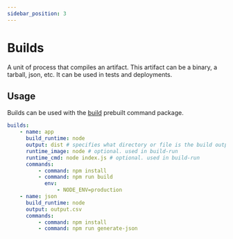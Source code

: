 ```yaml
---
sidebar_position: 3
---
```


# Builds

A unit of process that compiles an artifact. This artifact can be a binary, a tarball, json, etc. It can be used in tests and deployments.

## Usage

Builds can be used with the [build](./tests#build) prebuilt command package.

```yaml title="velocity.yml"
builds:
    - name: app
      build_runtime: node
      output: dist # specifies what directory or file is the build output
      runtime_image: node # optional. used in build-run
      runtime_cmd: node index.js # optional. used in build-run
      commands:
          - command: npm install
          - command: npm run build
            env:
                - NODE_ENV=production
    - name: json
      build_runtime: node
      output: output.csv
      commands:
          - command: npm install
          - command: npm run generate-json
```
